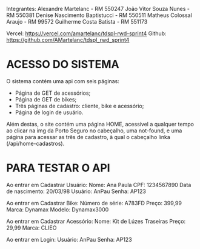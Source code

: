 Integrantes:
Alexandre Martelanc - RM 550247
João Vitor Souza Nunes - RM 550381
Denise Nascimento Baptistucci - RM 550511
Matheus Colossal Araujo - RM 99572
Guilherme Costa Batista - RM 551173

Vercel: https://vercel.com/amartelanc/tdspl-rwd-sprint4
Github: https://github.com/AMartelanc/tdspl_rwd_sprint4

# ACESSO DO SISTEMA

O sistema contém uma api com seis páginas:
- Página de GET de acessórios;
- Página de GET de bikes;
- Três páginas de cadastro: cliente, bike e acessório;
- Página de login de usuário.

Além destas, o site contém uma página HOME, acessível a qualquer tempo ao clicar na img da Porto Seguro no cabeçalho, uma not-found, e uma página para acessar as três de cadastro, à qual o cabeçalho linka (/api/home-cadastros). 

# PARA TESTAR O API

Ao entrar em Cadastrar Usuário:
Nome: Ana Paula
CPF: 1234567890
Data de nascimento: 20/03/98
Usuário: AnPau
Senha: AP123

Ao entrar em Cadastrar Bike:
Número de série: A783FD
Preço: 399,99
Marca: Dynamax
Modelo: Dynamax3000

Ao entrar em Cadastrar Acessório:
Nome: Kit de Lúzes Traseiras
Preço: 29,99
Marca: CLIEO

Ao entrar em Login:
Usuário: AnPau
Senha: AP123